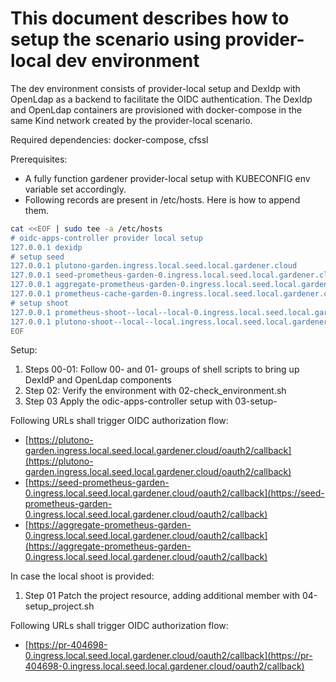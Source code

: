 # This document describes how to setup the scenario using provider-local dev environment

The dev environment consists of provider-local setup and DexIdp with OpenLdap as a backend to facilitate the OIDC authentication. The DexIdp and OpenLdap containers are provisioned with docker-compose in the same Kind network created by the provider-local scenario.

Required dependencies: docker-compose, cfssl

Prerequisites:

- A fully function gardener provider-local setup with KUBECONFIG env variable set accordingly.
- Following records are present in /etc/hosts. Here is how to append them.

```sh
cat <<EOF | sudo tee -a /etc/hosts
# oidc-apps-controller provider local setup
127.0.0.1 dexidp
# setup seed
127.0.0.1 plutono-garden.ingress.local.seed.local.gardener.cloud
127.0.0.1 seed-prometheus-garden-0.ingress.local.seed.local.gardener.cloud
127.0.0.1 aggregate-prometheus-garden-0.ingress.local.seed.local.gardener.cloud
127.0.0.1 prometheus-cache-garden-0.ingress.local.seed.local.gardener.cloud
# setup shoot
127.0.0.1 prometheus-shoot--local--local-0.ingress.local.seed.local.gardener.cloud
127.0.0.1 plutono-shoot--local--local.ingress.local.seed.local.gardener.cloud
EOF
```

Setup:

1. Steps 00-01:
   Follow 00- and 01- groups of shell scripts to bring up DexIdP and OpenLdap components
2. Step 02:
   Verify the environment with 02-check_environment.sh
3. Step 03
   Apply the odic-apps-controller setup with 03-setup-

Following URLs shall trigger OIDC authorization flow:

- [https://plutono-garden.ingress.local.seed.local.gardener.cloud/oauth2/callback](https://plutono-garden.ingress.local.seed.local.gardener.cloud/oauth2/callback)
- [https://seed-prometheus-garden-0.ingress.local.seed.local.gardener.cloud/oauth2/callback](https://seed-prometheus-garden-0.ingress.local.seed.local.gardener.cloud/oauth2/callback)
- [https://aggregate-prometheus-garden-0.ingress.local.seed.local.gardener.cloud/oauth2/callback](https://aggregate-prometheus-garden-0.ingress.local.seed.local.gardener.cloud/oauth2/callback)

In case the local shoot is provided:

1. Step 01
   Patch the project resource, adding additional member with 04-setup_project.sh

Following URLs shall trigger OIDC authorization flow:

- [https://pr-404698-0.ingress.local.seed.local.gardener.cloud/oauth2/callback](https://pr-404698-0.ingress.local.seed.local.gardener.cloud/oauth2/callback)
